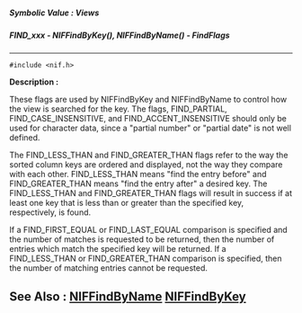 ##### Symbolic Value : Views
##### FIND_xxx - NIFFindByKey(), NIFFindByName() - FindFlags
---
```
#include <nif.h>
```
**Description :**

These flags are used by NIFFindByKey and NIFFindByName to control how the view 
is searched for the key. The flags,  FIND_PARTIAL, FIND_CASE_INSENSITIVE, and 
FIND_ACCENT_INSENSITIVE should only be used for character data, since a 
"partial number" or "partial date" is not well defined.  

The FIND_LESS_THAN and FIND_GREATER_THAN flags refer to the way the sorted 
column keys are ordered and displayed, not the way they compare with each 
other. FIND_LESS_THAN means "find the entry before" and FIND_GREATER_THAN means 
"find the entry after" a desired key.  The FIND_LESS_THAN and FIND_GREATER_THAN 
flags will result in success if at least one key that is less than or greater 
than the specified key, respectively, is found.  

If a FIND_FIRST_EQUAL or FIND_LAST_EQUAL comparison is specified and the number 
of matches is requested to be returned, then the number of entries which match 
the specified key will be returned.  If a FIND_LESS_THAN or FIND_GREATER_THAN 
comparison is specified, then the number of matching entries cannot be 
requested.

**See Also :**
[NIFFindByName](/reference/Func/NIFFindByName)
[NIFFindByKey](/reference/Func/NIFFindByKey)
---

